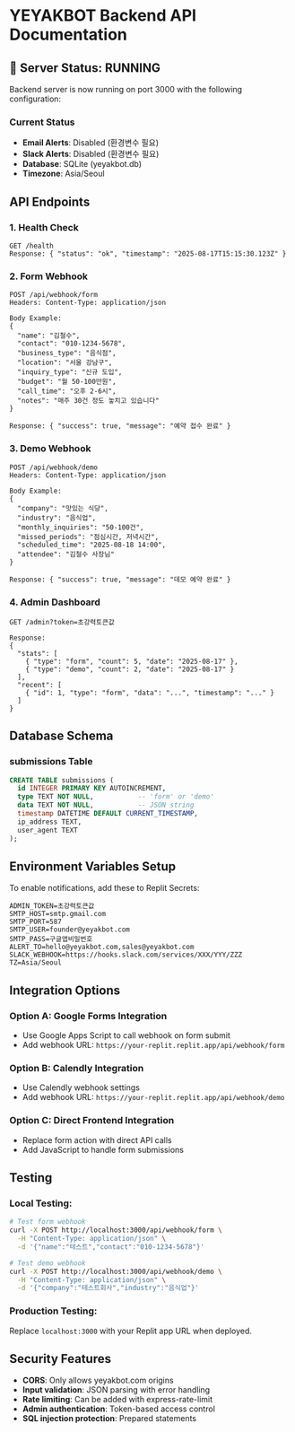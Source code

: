 # YEYAKBOT Backend API Documentation

## 🚀 Server Status: RUNNING

Backend server is now running on port 3000 with the following configuration:

### Current Status
- **Email Alerts**: Disabled (환경변수 필요)
- **Slack Alerts**: Disabled (환경변수 필요) 
- **Database**: SQLite (yeyakbot.db)
- **Timezone**: Asia/Seoul

## API Endpoints

### 1. Health Check
```
GET /health
Response: { "status": "ok", "timestamp": "2025-08-17T15:15:30.123Z" }
```

### 2. Form Webhook
```
POST /api/webhook/form
Headers: Content-Type: application/json

Body Example:
{
  "name": "김철수",
  "contact": "010-1234-5678", 
  "business_type": "음식점",
  "location": "서울 강남구",
  "inquiry_type": "신규 도입",
  "budget": "월 50-100만원",
  "call_time": "오후 2-6시",
  "notes": "매주 30건 정도 놓치고 있습니다"
}

Response: { "success": true, "message": "예약 접수 완료" }
```

### 3. Demo Webhook
```
POST /api/webhook/demo
Headers: Content-Type: application/json

Body Example:
{
  "company": "맛있는 식당",
  "industry": "음식업",
  "monthly_inquiries": "50-100건",
  "missed_periods": "점심시간, 저녁시간",
  "scheduled_time": "2025-08-18 14:00",
  "attendee": "김철수 사장님"
}

Response: { "success": true, "message": "데모 예약 완료" }
```

### 4. Admin Dashboard
```
GET /admin?token=초강력토큰값

Response:
{
  "stats": [
    { "type": "form", "count": 5, "date": "2025-08-17" },
    { "type": "demo", "count": 2, "date": "2025-08-17" }
  ],
  "recent": [
    { "id": 1, "type": "form", "data": "...", "timestamp": "..." }
  ]
}
```

## Database Schema

### submissions Table
```sql
CREATE TABLE submissions (
  id INTEGER PRIMARY KEY AUTOINCREMENT,
  type TEXT NOT NULL,           -- 'form' or 'demo'
  data TEXT NOT NULL,           -- JSON string
  timestamp DATETIME DEFAULT CURRENT_TIMESTAMP,
  ip_address TEXT,
  user_agent TEXT
);
```

## Environment Variables Setup

To enable notifications, add these to Replit Secrets:

```env
ADMIN_TOKEN=초강력토큰값
SMTP_HOST=smtp.gmail.com
SMTP_PORT=587
SMTP_USER=founder@yeyakbot.com
SMTP_PASS=구글앱비밀번호
ALERT_TO=hello@yeyakbot.com,sales@yeyakbot.com
SLACK_WEBHOOK=https://hooks.slack.com/services/XXX/YYY/ZZZ
TZ=Asia/Seoul
```

## Integration Options

### Option A: Google Forms Integration
- Use Google Apps Script to call webhook on form submit
- Add webhook URL: `https://your-replit.replit.app/api/webhook/form`

### Option B: Calendly Integration  
- Use Calendly webhook settings
- Add webhook URL: `https://your-replit.replit.app/api/webhook/demo`

### Option C: Direct Frontend Integration
- Replace form action with direct API calls
- Add JavaScript to handle form submissions

## Testing

### Local Testing:
```bash
# Test form webhook
curl -X POST http://localhost:3000/api/webhook/form \
  -H "Content-Type: application/json" \
  -d '{"name":"테스트","contact":"010-1234-5678"}'

# Test demo webhook  
curl -X POST http://localhost:3000/api/webhook/demo \
  -H "Content-Type: application/json" \
  -d '{"company":"테스트회사","industry":"음식업"}'
```

### Production Testing:
Replace `localhost:3000` with your Replit app URL when deployed.

## Security Features

- **CORS**: Only allows yeyakbot.com origins
- **Input validation**: JSON parsing with error handling
- **Rate limiting**: Can be added with express-rate-limit
- **Admin authentication**: Token-based access control
- **SQL injection protection**: Prepared statements
